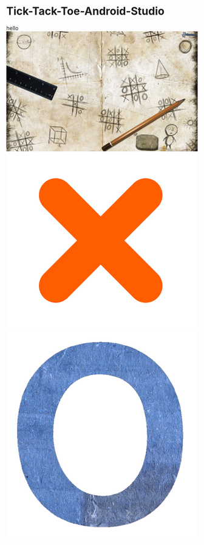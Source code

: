 # Tick-Tack-Toe-Android-Studio

hello
![](images/splash_image.jpg)
![](images/x.png)
![](images/oo.png)

